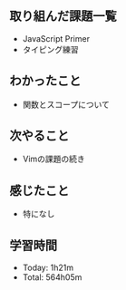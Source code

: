 ## 取り組んだ課題一覧
- JavaScript Primer
- タイピング練習
## わかったこと
- 関数とスコープについて
## 次やること
- Vimの課題の続き
## 感じたこと
- 特になし
## 学習時間
- Today: 1h21m
- Total: 564h05m
